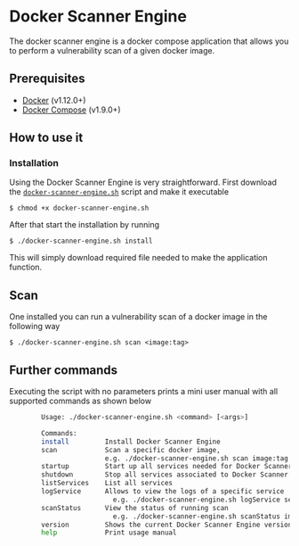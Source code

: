# Docker Scanner Engine

The docker scanner engine is a docker compose application that allows you to perform a vulnerability scan of a given docker image.

## Prerequisites
- [Docker](https://docs.docker.com/install/linux/docker-ce/ubuntu/#install-using-the-convenience-script) (v1.12.0+)
- [Docker Compose](https://docs.docker.com/compose/install/#install-compose-on-linux-systems) (v1.9.0+)

## How to use it

### Installation
Using the Docker Scanner Engine is very straightforward. First download the [`docker-scanner-engine.sh`](https://raw.githubusercontent.com/MeterianHQ/docker-scanner-engine/master/docker-scanner-engine.sh) script and make it executable

    $ chmod +x docker-scanner-engine.sh

After that start the installation by running

    $ ./docker-scanner-engine.sh install

This will simply download required file needed to make the application function.

## Scan
One installed you can run a vulnerability scan of a docker image in the following way

    $ ./docker-scanner-engine.sh scan <image:tag>

## Further commands

Executing the script with no parameters prints a mini user manual with all supported commands as shown below

```bash
        Usage: ./docker-scanner-engine.sh <command> [<args>]

        Commands:
        install         Install Docker Scanner Engine
        scan            Scan a specific docker image,
                        e.g. ./docker-scanner-engine.sh scan image:tag
        startup         Start up all services needed for Docker Scanner Engine to function
        shutdown        Stop all services associated to Docker Scanner Engine
        listServices    List all services
        logService      Allows to view the logs of a specific service
                          e.g. ./docker-scanner-engine.sh logService service_name
        scanStatus      View the status of running scan
                          e.g. ./docker-scanner-engine.sh scanStatus image:tag
        version         Shows the current Docker Scanner Engine version
        help            Print usage manual

```
